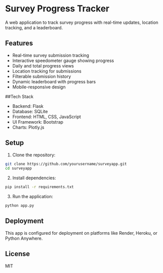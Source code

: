 # Survey Progress Tracker

A web application to track survey progress with real-time updates, location tracking, and a leaderboard.

## Features

- Real-time survey submission tracking
- Interactive speedometer gauge showing progress
- Daily and total progress views
- Location tracking for submissions
- Filterable submission history
- Dynamic leaderboard with progress bars
- Mobile-responsive design

##Tech Stack

- Backend: Flask
- Database: SQLite
- Frontend: HTML, CSS, JavaScript
- UI Framework: Bootstrap
- Charts: Plotly.js

## Setup

1. Clone the repository:
```bash
git clone https://github.com/yourusername/surveyapp.git
cd surveyapp
```

2. Install dependencies:
```bash
pip install -r requirements.txt
```

3. Run the application:
```bash
python app.py
```

## Deployment

This app is configured for deployment on platforms like Render, Heroku, or Python Anywhere.

## License
MIT


